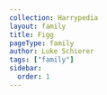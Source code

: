 ```yaml
---
collection: Harrypedia
layout: family
title: Figg
pageType: family
author: Luke Schierer
tags: ["family"]
sidebar:
  order: 1
---
```

